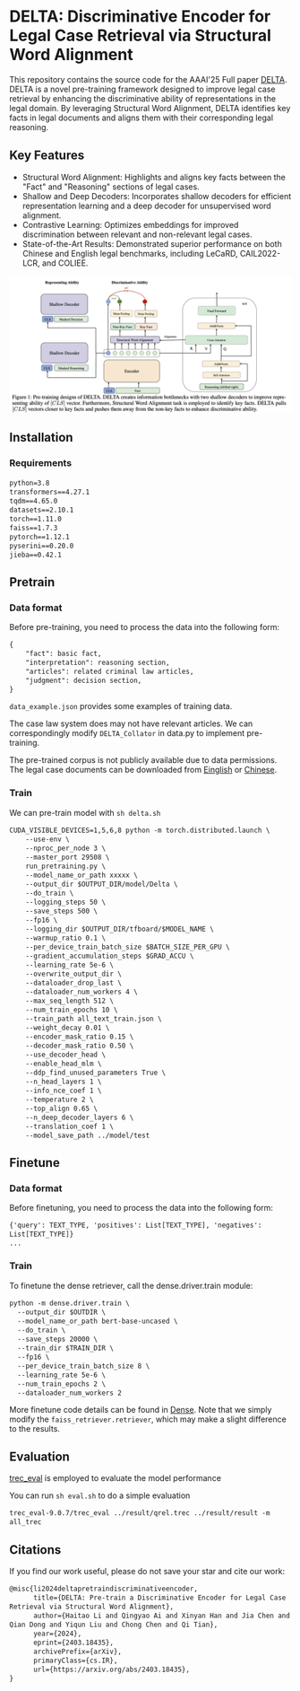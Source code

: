 

# DELTA: Discriminative Encoder for Legal Case Retrieval via Structural Word Alignment


This repository contains the source code for the AAAI'25 Full paper [DELTA](https://arxiv.org/pdf/2403.18435).
DELTA is a novel pre-training framework designed to improve legal case retrieval by enhancing the discriminative ability of representations in the legal domain. By leveraging Structural Word Alignment, DELTA identifies key facts in legal documents and aligns them with their corresponding legal reasoning.

## Key Features
- Structural Word Alignment: Highlights and aligns key facts between the "Fact" and "Reasoning" sections of legal cases.
- Shallow and Deep Decoders: Incorporates shallow decoders for efficient representation learning and a deep decoder for unsupervised word alignment.
- Contrastive Learning: Optimizes embeddings for improved discrimination between relevant and non-relevant legal cases.
- State-of-the-Art Results: Demonstrated superior performance on both Chinese and English legal benchmarks, including LeCaRD, CAIL2022-LCR, and COLIEE.

![image](./figure/framework.png)

## Installation

### Requirements
```
python=3.8
transformers==4.27.1
tqdm==4.65.0 
datasets==2.10.1
torch==1.11.0
faiss==1.7.3 
pytorch==1.12.1
pyserini==0.20.0
jieba==0.42.1 
```

<!-- ### Released Models


We have uploaded some checkpoints to Huggingface Hub.

| Model              | Description                                               | Link                                                         |
| ------------------ | --------------------------------------------------------- | ------------------------------------------------------------ |
| DELTA_zh          | Pre-training on Chinese criminal law legal case documents               | [CSHaitao/DELTA_zh]()    |
| DELTA_en          | Pre-trianed on English legal case documents                | [CSHaitao/DELTA_en]() |
| DELTA_en_finetune | Finetune the DELTA_en on the COLIEE training data | [CSHaitao/DELTA_en_finetune]()             

You can load them quickly with following codes:

```
from transformers import AutoModel
model = AutoModel.from_pretrained('CSHaitao/DELTA_zh')
``` -->


## Pretrain

### Data format

Before pre-training, you need to process the data into the following form:
```
{   
    "fact": basic fact,
    "interpretation": reasoning section, 
    "articles": related criminal law articles,
    "judgment": decision section,
}

```
`data_example.json` provides some examples of training data.

The case law system does may not have relevant articles. We can correspondingly modify `DELTA_Collator` in data.py to implement pre-training.

The pre-trained corpus is not publicly available due to data permissions. The legal case documents can be downloaded from [Einglish](https://case.law/) or [Chinese](https://wenshu.court.gov.cn/).

### Train

We can pre-train model with ```sh delta.sh```

```
CUDA_VISIBLE_DEVICES=1,5,6,8 python -m torch.distributed.launch \
    --use-env \
    --nproc_per_node 3 \
    --master_port 29508 \
    run_pretraining.py \
    --model_name_or_path xxxxx \
    --output_dir $OUTPUT_DIR/model/Delta \
    --do_train \
    --logging_steps 50 \
    --save_steps 500 \
    --fp16 \
    --logging_dir $OUTPUT_DIR/tfboard/$MODEL_NAME \
    --warmup_ratio 0.1 \
    --per_device_train_batch_size $BATCH_SIZE_PER_GPU \
    --gradient_accumulation_steps $GRAD_ACCU \
    --learning_rate 5e-6 \
    --overwrite_output_dir \
    --dataloader_drop_last \
    --dataloader_num_workers 4 \
    --max_seq_length 512 \
    --num_train_epochs 10 \
    --train_path all_text_train.json \
    --weight_decay 0.01 \
    --encoder_mask_ratio 0.15 \
    --decoder_mask_ratio 0.50 \
    --use_decoder_head \
    --enable_head_mlm \
    --ddp_find_unused_parameters True \
    --n_head_layers 1 \
    --info_nce_coef 1 \
    --temperature 2 \
    --top_align 0.65 \
    --n_deep_decoder_layers 6 \
    --translation_coef 1 \
    --model_save_path ../model/test

```


## Finetune

### Data format

Before finetuning, you need to process the data into the following form:
```
{'query': TEXT_TYPE, 'positives': List[TEXT_TYPE], 'negatives': List[TEXT_TYPE]}
...
```
### Train

To finetune the dense retriever, call the dense.driver.train module:

```
python -m dense.driver.train \  
  --output_dir $OUTDIR \  
  --model_name_or_path bert-base-uncased \  
  --do_train \  
  --save_steps 20000 \  
  --train_dir $TRAIN_DIR \
  --fp16 \  
  --per_device_train_batch_size 8 \  
  --learning_rate 5e-6 \  
  --num_train_epochs 2 \  
  --dataloader_num_workers 2
```

More finetune code details can be found in [Dense](https://github.com/luyug/Dense). Note that we simply modify the `faiss_retriever.retriever`, which may make a slight difference to the results.

## Evaluation

[trec_eval](https://trec.nist.gov/trec_eval/) is employed to evaluate the model performance

You can run `sh eval.sh` to do a simple evaluation
```
trec_eval-9.0.7/trec_eval ../result/qrel.trec ../result/result -m all_trec
```


## Citations

If you find our work useful, please do not save your star and cite our work:

```
@misc{li2024deltapretraindiscriminativeencoder,
      title={DELTA: Pre-train a Discriminative Encoder for Legal Case Retrieval via Structural Word Alignment}, 
      author={Haitao Li and Qingyao Ai and Xinyan Han and Jia Chen and Qian Dong and Yiqun Liu and Chong Chen and Qi Tian},
      year={2024},
      eprint={2403.18435},
      archivePrefix={arXiv},
      primaryClass={cs.IR},
      url={https://arxiv.org/abs/2403.18435}, 
}
```

